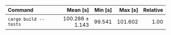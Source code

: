 | Command | Mean [s] | Min [s] | Max [s] | Relative |
|:---|---:|---:|---:|---:|
| `cargo build --tests` | 100.286 ± 1.143 | 99.541 | 101.602 | 1.00 |
